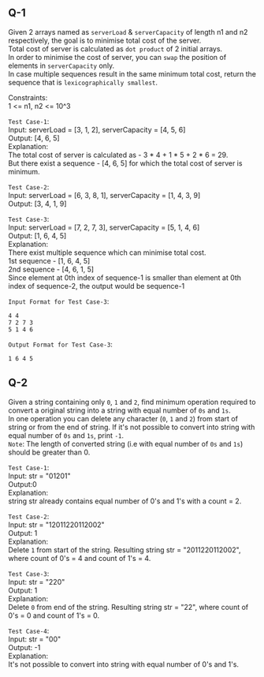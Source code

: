 ## Q-1

Given 2 arrays named as `serverLoad` & `serverCapacity` of length n1 and n2 respectively, the goal is to minimise total cost of the server.
<br>
Total cost of server is calculated as `dot product` of 2 initial arrays.
<br>
In order to minimise the cost of server, you can `swap` the position of elements in `serverCapacity` only. 
<br>
In case multiple sequences result in the same minimum total cost, return the sequence
that is `lexicographically smallest`.

Constraints: <br>
1 <= n1, n2 <= 10^3

`Test Case-1`: <br>
Input: serverLoad = [3, 1, 2], serverCapacity = [4, 5, 6] <br> Output: [4, 6, 5] <br>
Explanation:<br>The total cost of server is calculated as - 3 * 4 + 1 * 5 + 2 * 6 = 29. <br>But there exist a sequence - [4, 6, 5] for which the total cost of server is minimum.  

`Test Case-2`: <br>
Input: serverLoad = [6, 3, 8, 1], serverCapacity = [1, 4, 3, 9] <br> Output: [3, 4, 1, 9] <br>

`Test Case-3`: <br>
Input: serverLoad = [7, 2, 7, 3], serverCapacity = [5, 1, 4, 6] <br> Output: [1, 6, 4, 5] <br>
Explanation:<br> There exist multiple sequence which can minimise total cost.  <br> 1st sequence - [1, 6, 4, 5] <br> 2nd sequence - [4, 6, 1, 5] <br> Since element at 0th index of sequence-1 is smaller than element at 0th index of sequence-2, the output would be sequence-1  

`Input Format for Test Case-3`: <br>
```
4 4 
7 2 7 3
5 1 4 6
```
`Output Format for Test Case-3`: <br>
```
1 6 4 5
```
## Q-2

Given a string containing only `0`, `1` and `2`, find minimum operation required to convert a original string into a string with equal number of `0s` and `1s`. 
<br>
In one operation you can delete any character (`0`, `1` and `2`) from start of string or from the end of string.
If it's not possible to convert into string with equal number of `0s` and `1s`, print `-1`.
<br>
`Note`: The length of converted string (i.e with equal number of `0s` and `1s`) should be greater than 0. 

`Test Case-1`: <br>
Input: str = "01201" <br> Output:0  <br>
Explanation:<br> string str already contains equal number of 0's and 1's with a count = 2. 

`Test Case-2`: <br>
Input: str = "12011220112002" <br> Output: 1 <br>
Explanation:<br> Delete `1` from start of the string. Resulting string str = "2011220112002", where count of 0's = 4 and count of 1's = 4.

`Test Case-3`: <br>
Input: str = "220" <br> Output: 1<br>
Explanation:<br> Delete `0` from end of the string. Resulting string str = "22", where count of 0's = 0 and count of 1's = 0.

`Test Case-4`: <br>
Input: str = "00" <br> Output: -1<br>
Explanation:<br> It's not possible to convert into string with equal number of 0's and 1's.